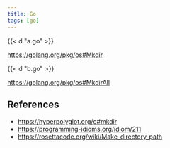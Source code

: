 ```yaml
---
title: Go
tags: [go]
---
```


{{< d "a.go" >}}

<https://golang.org/pkg/os#Mkdir>

{{< d "b.go" >}}

<https://golang.org/pkg/os#MkdirAll>

## References

- <https://hyperpolyglot.org/c#mkdir>
- <https://programming-idioms.org/idiom/211>
- <https://rosettacode.org/wiki/Make_directory_path>
